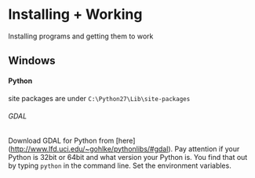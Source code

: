 # Installing + Working
Installing programs and getting them to work

## Windows
#### Python
site packages are under `C:\Python27\Lib\site-packages`

######  GDAL
Download GDAL for Python from [here] (http://www.lfd.uci.edu/~gohlke/pythonlibs/#gdal).
Pay attention if your Python is 32bit or 64bit and what version your Python is.
You find that out by typing `python` in the command line.
Set the environment variables.
